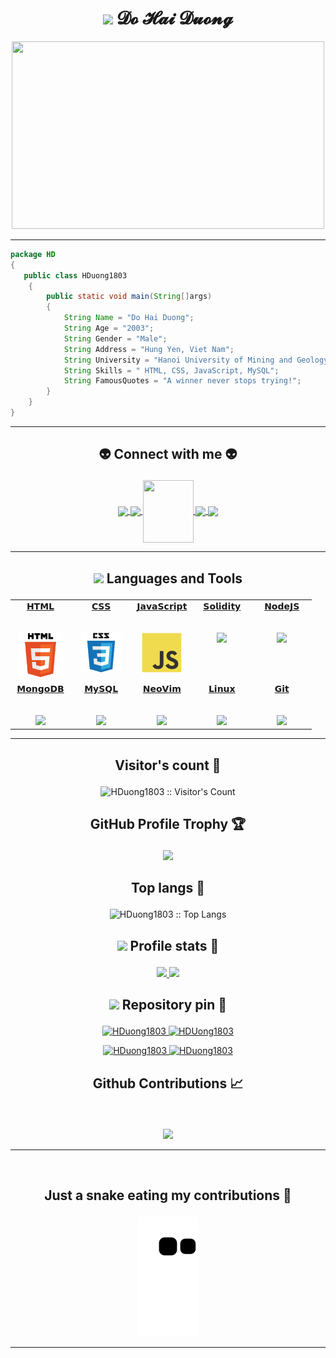 <h1 align="center"> <img src="https://github.com/SrishtiSinghD/SrishtiSinghD/blob/master/tenor%20(2).gif" width="90px">
  𝓓𝓸 𝓗𝓪𝓲 𝓓𝓾𝓸𝓷𝓰  
</h1>

<p align="center"><img src="https://images.squarespace-cdn.com/content/v1/5769fc401b631bab1addb2ab/1541580611624-TE64QGKRJG8SWAIUS7NS/coding-freak.gif?format=750w" height="300" width="500"></p>

---

```Java
package HD
{
   public class HDuong1803
    {
        public static void main(String[]args)
        {
            String Name = "Do Hai Duong";
            String Age = "2003";
            String Gender = "Male";
            String Address = "Hung Yen, Viet Nam";
            String University = "Hanoi University of Mining and Geology - HUMG";
            String Skills = " HTML, CSS, JavaScript, MySQL";
            String FamousQuotes = "A winner never stops trying!";
        }
    }
}
```

---

## <p align="center"> 👽 Connect with me 👽</p>
<p align="center">
  <a href="https://www.facebook.com/haiduongdev/" target="blank">
    <img align="center" src="https://img.icons8.com/bubbles/100/000000/facebook-new.png" />
  </a>
  
  <a href="https://www.linkedin.com/in/haiduongdev/" target="blank">
    <img align="center" src="https://img.icons8.com/bubbles/100/000000/linkedin.png" />
  </a>
  
  <a href="https://dev.to/hduong1803" target="blank">
    <img align="center" src="https://cdn.jsdelivr.net/npm/simple-icons@3.0.1/icons/dev-dot-to.svg" height="100" width="81"/>
  </a>
  
  <a href="https://twitter.com/haiduongdev" target="blank">
    <img align="center" src="https://img.icons8.com/bubbles/100/000000/twitter.png" />
  </a>
  
  <a href="https://www.instagram.com/_hduonggg_183_/" target="blank">
    <img align="center" src="https://img.icons8.com/bubbles/100/000000/instagram.png" />
  </a>
  
  ---
	
	
## <p align="center"> <img src="https://raw.githubusercontent.com/alexnaiman/alexnaiman/master/resources/bongocat.gif" width="60px" /> Languages and Tools</p> 

<table align="center">
  <tbody>
    <tr valign="top">
      <td width="19.5%" align="center">
        <a href="https://devdocs.io/html/">
		      <span>𝗛𝗧𝗠𝗟</span><br><br><br>
		      <img height="72px" src="https://raw.githubusercontent.com/devicons/devicon/master/icons/html5/html5-original-wordmark.svg">
	      </a>
      </td>
      <td width="19.5%" align="center">
	<a href="https://devdocs.io/css/">
		<span>𝗖𝗦𝗦</span><br><br><br>
		<img height="64px" src="https://raw.githubusercontent.com/devicons/devicon/master/icons/css3/css3-original-wordmark.svg">
	 </a>
      </td>
      <td width="19.5%" align="center">
	<a href="https://devdocs.io/javascript/">
		<span>𝗝𝗮𝘃𝗮𝗦𝗰𝗿𝗶𝗽𝘁</span><br><br><br>
		<img height="64px" src="https://raw.githubusercontent.com/devicons/devicon/master/icons/javascript/javascript-original.svg">
	 </a>
      </td>
	<td width="19.5%" align="center">
		<a href="https://docs.soliditylang.org/en/v0.8.12/">
        <span>𝗦𝗼𝗹𝗶𝗱𝗶𝘁𝘆</span><br><br><br>
        <img height="64px" src="https://img.icons8.com/ios-filled/50/000000/solidity.png">
		</a>
      </td>
      <td width="19.5%" align="center">
	      <a href="https://nodejs.org/en/docs/">
        <span>𝗡𝗼𝗱𝗲𝗝𝗦</span><br><br><br>
        <img height="64px" src="https://www.vectorlogo.zone/logos/nodejs/nodejs-icon.svg">
	      </a>
      </td>
    </tr>
    <tr valign="top">
	<td width="19.5%" align="center">
		<a href="https://docs.mongodb.com/">
        <span>𝗠𝗼𝗻𝗴𝗼𝗗𝗕</span><br><br><br>
        <img height="64px" src="https://www.vectorlogo.zone/logos/mongodb/mongodb-icon.svg">
		</a>
      </td>
	<td width="20%" align="center">
	<a href="https://dev.mysql.com/doc/">
        <span>𝗠𝘆𝗦𝗤𝗟</span><br><br><br>
        <img height="100px" src="https://www.vectorlogo.zone/logos/mysql/mysql-ar21.svg">
		</a>
      </td>
      <td width="19.5%" align="center">
		<a href="https://www.lunarvim.org/#opinionated">
        <span>𝗡𝗲𝗼𝗩𝗶𝗺</span><br><br><br>
        <img height="64px" src="https://www.vectorlogo.zone/logos/neovimio/neovimio-icon.svg">
		</a>
      </td>
	    <td width="19.5%" align="center">
	<a href="https://wiki.archlinux.org/">
		<span>𝗟𝗶𝗻𝘂𝘅</span><br><br><br>
		<img height="64px" src="https://img.icons8.com/color/48/000000/linux--v1.png"/>
	</a>
      </td>
      <td width="19.5%" align="center">
	      <a href="https://git-scm.com/doc">
        <span>𝗚𝗶𝘁</span><br><br><br>
        <img height="64px" src="https://cdn.svgporn.com/logos/git-icon.svg">
	      </a>
      </td>
    </tr>
  </tbody>
</table>
 
 ---
 
## <p align="center">Visitor's count :eyes:</p>

<p align="center"><img src="https://profile-counter.glitch.me/{HDuong1803}/count.svg" alt="HDuong1803 :: Visitor's Count" /></p>

## <p align="center">GitHub Profile Trophy 🏆</p>

<p align='center'>
<img src="https://github-profile-trophy.vercel.app/?username=HDuong1803&theme=juicyfresh&row=2&column=4">
</p>

## <p align="center">Top langs :tongue:</p>

<p align="center"><img src="https://github-readme-stats.vercel.app/api/top-langs/?username=HDuong1803&langs_count=10&theme=tokyonight&layout=compact" alt="HDuong1803 :: Top Langs" /></p>

## <p align="center"> <img src="https://raw.githubusercontent.com/alexnaiman/alexnaiman/master/resources/PusheenCompute.gif" width="70px" /> Profile stats :musical_keyboard:</p>

<p align="center">
  <a href="https://abhigyantrips.dev/">
  <img src="https://github-readme-stats.vercel.app/api?username=HDuong1803&show_icons=true&theme=onedark&hide_border=true" />
    <img src="https://github-readme-streak-stats.herokuapp.com/?user=HDuong1803&theme=onedark&hide_border=true" />
  </a>
</p>

## <p align="center"> <img src="https://raw.githubusercontent.com/alexnaiman/alexnaiman/master/resources/cool_duck.gif" width="60px" /> Repository pin 📌</p>

<p align="center">	
<a href="https://github.com/HDuong1803/ChatBot">
	<img src="https://github-readme-stats.vercel.app/api/pin/?username=HDuong1803&repo=ChatBot&theme=tokyonight" alt="HDuong1803" />
</a>
	
<a href="https://github.com/HDuong1803/DataStructs">
	<img src="https://github-readme-stats.vercel.app/api/pin/?username=HDuong1803&repo=DataStructs&theme=tokyonight" alt="HDUong1803" />
</a>
</p>

<p align="center">	
<a href="https://github.com/HDuong1803/Library_Aplication" margin="100">
	<img src="https://github-readme-stats.vercel.app/api/pin/?username=HDuong1803&repo=Library_Aplication&theme=tokyonight" alt="HDuong1803" />
</a>
	
<a href="https://github.com/HDuong1803/LunarVim-config">
	<img src="https://github-readme-stats.vercel.app/api/pin/?username=HDuong1803&repo=LunarVim-config&theme=tokyonight" alt="HDuong1803" />
</a>
</p>

## <p align="center">Github Contributions 📈</p>
<br>
<p align='center'>
<img src="https://activity-graph.herokuapp.com/graph?username=HDuong1803&theme=react-dark&hide_border=true">
<p>

<hr>
<br>

## <p align="center">Just a snake eating my contributions 🐍</p>
<p align='center'>
	
<img src="https://github.com/HDuong1803/HDuong1803/blob/output/github-contribution-grid-snake.svg">
</p>

<hr>
<br>
